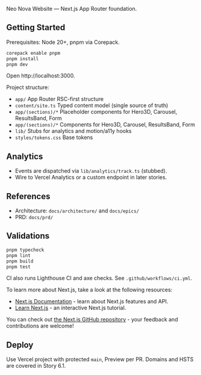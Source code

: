 Neo Nova Website — Next.js App Router foundation.

## Getting Started

Prerequisites: Node 20+, pnpm via Corepack.

```bash
corepack enable pnpm
pnpm install
pnpm dev
```

Open http://localhost:3000.

Project structure:

- `app/` App Router RSC-first structure
- `content/site.ts` Typed content model (single source of truth)
- `app/(sections)/*` Placeholder components for Hero3D, Carousel, ResultsBand, Form
- `app/(sections)/*` Components for Hero3D, Carousel, ResultsBand, Form
- `lib/` Stubs for analytics and motion/a11y hooks
- `styles/tokens.css` Base tokens

## Analytics

- Events are dispatched via `lib/analytics/track.ts` (stubbed).
- Wire to Vercel Analytics or a custom endpoint in later stories.

## References

- Architecture: `docs/architecture/` and `docs/epics/`
- PRD: `docs/prd/`

## Validations

```bash
pnpm typecheck
pnpm lint
pnpm build
pnpm test
```

CI also runs Lighthouse CI and axe checks. See `.github/workflows/ci.yml`.

To learn more about Next.js, take a look at the following resources:

- [Next.js Documentation](https://nextjs.org/docs) - learn about Next.js features and API.
- [Learn Next.js](https://nextjs.org/learn) - an interactive Next.js tutorial.

You can check out [the Next.js GitHub repository](https://github.com/vercel/next.js) - your feedback and contributions are welcome!

## Deploy

Use Vercel project with protected `main`, Preview per PR. Domains and HSTS are covered in Story 6.1.
